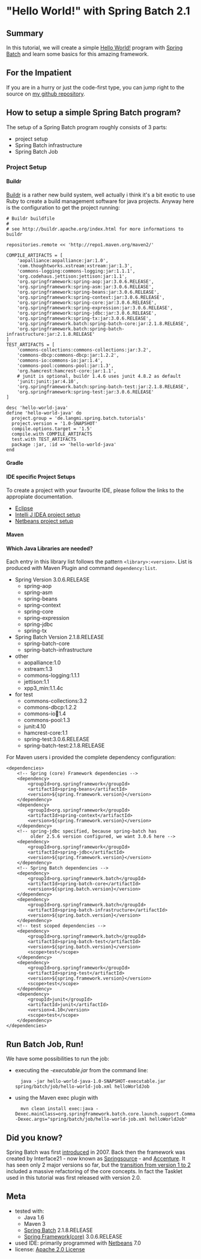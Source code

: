 # "Hello World!" with Spring Batch 2.1

## Summary

In this tutorial, we will create a simple [Hello World!][hello-world] program with [Spring Batch][spring-batch] and learn some basics for this amazing framework.

## For the Impatient

If you are in a hurry or just the code-first type, you can jump right to the source on [my github repository][github-repo].

## How to setup a simple Spring Batch program?

The setup of a Spring Batch program roughly consists of 3 parts:

* project setup
* Spring Batch infrastructure
* Spring Batch Job

### Project Setup

#### Buildr

[Buildr][buildr] is a rather new build system, well actually i think it's a bit exotic to use Ruby to create a build management software for java projects. Anyway here is the configuration to get the project running: 

    # Buildr buildfile
    # 
    # see http://buildr.apache.org/index.html for more informations to buildr

    repositories.remote << 'http://repo1.maven.org/maven2/'

    COMPILE_ARTIFACTS = [
        'aopalliance:aopalliance:jar:1.0', 
        'com.thoughtworks.xstream:xstream:jar:1.3', 
        'commons-logging:commons-logging:jar:1.1.1', 
        'org.codehaus.jettison:jettison:jar:1.1', 
        'org.springframework:spring-aop:jar:3.0.6.RELEASE',
        'org.springframework:spring-asm:jar:3.0.6.RELEASE',
        'org.springframework:spring-beans:jar:3.0.6.RELEASE',
        'org.springframework:spring-context:jar:3.0.6.RELEASE',
        'org.springframework:spring-core:jar:3.0.6.RELEASE',
        'org.springframework:spring-expression:jar:3.0.6.RELEASE',
        'org.springframework:spring-jdbc:jar:3.0.6.RELEASE',
        'org.springframework:spring-tx:jar:3.0.6.RELEASE',
        'org.springframework.batch:spring-batch-core:jar:2.1.8.RELEASE',
        'org.springframework.batch:spring-batch-infrastructure:jar:2.1.8.RELEASE'
    ]
    TEST_ARTIFACTS = [
        'commons-collections:commons-collections:jar:3.2', 
        'commons-dbcp:commons-dbcp:jar:1.2.2', 
        'commons-io:commons-io:jar:1.4', 
        'commons-pool:commons-pool:jar:1.3', 
        'org.hamcrest:hamcrest-core:jar:1.1', 
        # junit is optional, buildr 1.4.6 uses junit 4.8.2 as default
        'junit:junit:jar:4.10',
        'org.springframework.batch:spring-batch-test:jar:2.1.8.RELEASE', 
        'org.springframework:spring-test:jar:3.0.6.RELEASE'
    ]

    desc 'hello-world-java'
    define 'hello-world-java' do
      project.group = 'de.langmi.spring.batch.tutorials'
      project.version = '1.0-SNAPSHOT'
      compile.options.target = '1.5'
      compile.with COMPILE_ARTIFACTS
      test.with TEST_ARTIFACTS
      package :jar, :id => 'hello-world-java'
    end


#### Gradle

#### IDE specific Project Setups

To create a project with your favourite IDE, please follow the links to the appropiate documentation.

* [Eclipse][eclipse-help]
* [Intelli J IDEA project setup][intellij-idea-project-setup]
* [Netbeans project setup][netbeans-project-setup]

#### Maven

#### Which Java Libraries are needed?

Each entry in this library list follows the pattern `<library>:<version>`. List is produced with Maven Plugin and command `dependency:list`.

* Spring Version 3.0.6.RELEASE
	* spring-aop
	* spring-asm
	* spring-beans
	* spring-context
	* spring-core
	* spring-expression
	* spring-jdbc
	* spring-tx
* Spring Batch Version 2.1.8.RELEASE
	* spring-batch-core
	* spring-batch-infrastructure
* other
	* aopalliance:1.0
	* xstream:1.3
	* commons-logging:1.1.1
	* jettison:1.1
	* xpp3_min:1.1.4c
* for test
	* commons-collections:3.2
	* commons-dbcp:1.2.2
	* commons-io:jar:1.4
	* commons-pool:1.3
	* junit:4.10
	* hamcrest-core:1.1
	* spring-test:3.0.6.RELEASE
	* spring-batch-test:2.1.8.RELEASE

For Maven users i provided the complete dependency configuration:

	<dependencies>
	    <!-- Spring (core) Framework dependencies -->
	    <dependency>
	        <groupId>org.springframework</groupId>
	        <artifactId>spring-beans</artifactId>
	        <version>${spring.framework.version}</version>
	    </dependency>
	    <dependency>
	        <groupId>org.springframework</groupId>
	        <artifactId>spring-context</artifactId>
	        <version>${spring.framework.version}</version>
	    </dependency>
	    <!-- spring-jdbc specified, because spring-batch has
	         older 2.5.6 version configured, we want 3.0.6 here -->
	    <dependency>
	        <groupId>org.springframework</groupId>
	        <artifactId>spring-jdbc</artifactId>
	        <version>${spring.framework.version}</version>
	    </dependency>
	    <!-- Spring Batch dependencies -->
	    <dependency>
	        <groupId>org.springframework.batch</groupId>
	        <artifactId>spring-batch-core</artifactId>
	        <version>${spring.batch.version}</version>
	    </dependency>
	    <dependency>
	        <groupId>org.springframework.batch</groupId>
	        <artifactId>spring-batch-infrastructure</artifactId>
	        <version>${spring.batch.version}</version>
	    </dependency>
	    <!-- test scoped dependencies -->
	    <dependency>
	        <groupId>org.springframework.batch</groupId>
	        <artifactId>spring-batch-test</artifactId>
	        <version>${spring.batch.version}</version>
	        <scope>test</scope>
	    </dependency>
	    <dependency>
	        <groupId>org.springframework</groupId>
	        <artifactId>spring-test</artifactId>
	        <version>${spring.framework.version}</version>
	        <scope>test</scope>            
	    </dependency>
	    <dependency>
	        <groupId>junit</groupId>
	        <artifactId>junit</artifactId>
	        <version>4.10</version>
	        <scope>test</scope>
	    </dependency>
	</dependencies>

## Run Batch Job, Run!


We have some possibilities to run the job:

* executing the _-executable.jar_ from the command line:
 
		java -jar hello-world-java-1.0-SNAPSHOT-executable.jar spring/batch/job/hello-world-job.xml helloWorldJob

* using the Maven exec plugin with 

		mvn clean install exec:java -Dexec.mainClass=org.springframework.batch.core.launch.support.CommandLineJobRunner -Dexec.args="spring/batch/job/hello-world-job.xml helloWorldJob"


## Did you know?

Spring Batch was first [introduced][first-introduction] in 2007. Back then the framework was created by Interface21 - now known as [Springsource][springsource] - and [Accenture][accenture]. It has seen only 2 major versions so far, but the [transition from version 1 to 2][changes-1-to-2] included a massive refactoring of the core concepts. In fact the Tasklet used in this tutorial was first released with version 2.0.

## Meta

* tested with:
    * Java 1.6
    * Maven 3
	* [Spring Batch][spring-batch] 2.1.8.RELEASE
	* [Spring Framework(core)][spring-core] 3.0.6.RELEASE
* used IDE: primarily programmed with [Netbeans][netbeans] 7.0
* license: [Apache 2.0 License][apache-license]

[accenture]: http://www.accenture.com/ "Accenture official home page"
[apache-license]: http://www.apache.org/licenses/LICENSE-2.0.txt "Apache 2.0 License"
[buildr]: http://buildr.apache.org/ "Buildr official home page"
[changes-1-to-2]: http://static.springsource.org/spring-batch/trunk/migration/2.0-highlights.html "Changes from Spring Batch 1.x to 2.0"
[eclipse-help]: http://www.eclipse.org/documentation/ "Eclipse: Starting Point for Documentation"
[github-repo]: https://github.com/langmi/spring-batch-tutorials "My Github Repository for Spring Batch Tutorials Sources"
[hello-world]: http://en.wikipedia.org/wiki/Hello_world_program "Wikipedia: Hello World Programm"
[intellij-idea-project-setup]: http://www.jetbrains.com/idea/webhelp/creating-new-project-from-scratch.html "Intelli J IDEA: Creating New Project From Scratch"
[first-introduction]: http://forum.springsource.org/showthread.php?38417-Spring-Batch-Announcement "first Spring Batch announcement from 2007"
[netbeans]: http://netbeans.org/ "Netbeans official home page"
[netbeans-project-setup]: http://netbeans.org/kb/docs/java/project-setup.html "Netbeans: Creating, Importing, and Configuring Java Projects"
[springsource]: http://www.springsource.com/ "Springsource official home page"
[spring-batch]: http://static.springsource.org/spring-batch/  "Spring Batch official home page"
[spring-core]: http://www.springsource.org/spring-core/ "Spring Core Framework official home page"
